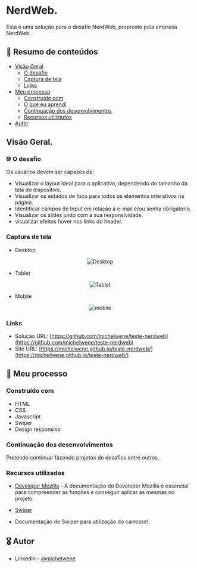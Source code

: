 # NerdWeb.

Esta é uma solução para o desafio NerdWeb, proprosto pela empresa NerdWeb.

## :dart: Resumo de conteúdos

- [Visão Geral](#Visão-Geral)
  - [O desafio](#O-desafio)
  - [Captura de tela](#Captura-de-tela)
  - [Links](#Links)
- [Meu processo](#Meu-processo)
  - [Construído com](#Constrído-com)
  - [O que eu aprendi](#O-que-eu-aprendi)
  - [Continuação dos desenvolvimentos](#Continuação-dos-desenvolvimentos)
  - [Recursos utilizados](#Recursos-utilizados)
- [Autor](#Autor)

## Visão Geral.

### :globe_with_meridians: O desafio

Os usuários devem ser capazes de:

- Visualizar o layout ideal para o aplicativo, dependendo do tamanho da tela do dispositivo.
- Visualizar os estados de foco para todos os elementos interativos na página.
- Identificar campos de Input em relação à e-mail e/ou senha obrigatório.
- Visualizar os slides junto com a sua responsividade.
- visualizar efeitos hover nos links do header.

### Captura de tela

- Desktop
<p  align="center" >
  <img src="./assets/images/desktop.png"alt="Desktop"/>
</p>

- Tablet
<p  align="center" >
<img src="./assets/images/tablet.png"alt="Tablet"/>
</p>

- Mobile
<p  align="center" >
<img src="./assets/images/mobile.png"alt="mobile"/>
</p>

### Links

- Solução URL: [https://github.com/michelwene/teste-nerdweb](https://github.com/michelwene/teste-nerdweb)
- Site URL: [https://michelwene.github.io/teste-nerdweb/](https://michelwene.github.io/teste-nerdweb/)

## :page_with_curl: Meu processo

### Construído com

- HTML
- CSS
- Javascript
- Swiper
- Design responsivo

### Continuação dos desenvolvimentos

Pretendo continuar fazendo projetos de desafios entre outros.

### Recursos utilizados

- [Developer Mozilla](https://developer.mozilla.org/en-US/docs/Web/JavaScript) - A documentação do Developer Mozilla é essencial para compreender as funções e conseguir aplicar as mesmas no projeto.

- [Swiper](https://swiperjs.com/swiper-api#initialize-swiper)
- Documentação do Swiper para utilização do carrossel.

## :medal_military: Autor

- Linkedin - [@michelwene](https://www.linkedin.com/in/michelwene/)
